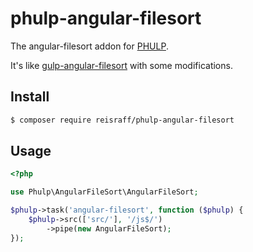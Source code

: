 # phulp-angular-filesort

The angular-filesort addon for [PHULP](https://github.com/reisraff/phulp).

It's like [gulp-angular-filesort](https://github.com/klei/gulp-angular-filesort) with some modifications.

## Install

```bash
$ composer require reisraff/phulp-angular-filesort
```

## Usage

```php
<?php

use Phulp\AngularFileSort\AngularFileSort;

$phulp->task('angular-filesort', function ($phulp) {
    $phulp->src(['src/'], '/js$/')
        ->pipe(new AngularFileSort);
});

```